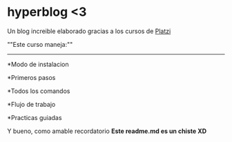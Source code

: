 # hyperblog <3
Un blog increible elaborado gracias a los cursos de [Platzi](https://platzi.com/clases/1557-git-github/19977-readmemd-es-una-excelente-practica/"Platzi")

""Este curso maneja:""

------------

*Modo de instalacion

*Primeros pasos

*Todos los comandos

*Flujo de trabajo

*Practicas guiadas

Y bueno, como amable recordatorio **Este readme.md es un chiste XD**


